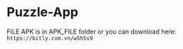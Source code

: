 # Puzzle-App
FILE APK is in APK_FILE folder or you can download here: `https://bitly.com.vn/w5h5s9`
